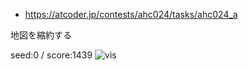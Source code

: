 - <https://atcoder.jp/contests/ahc024/tasks/ahc024_a>

地図を縮約する

seed:0 / score:1439
![vis](/docs/vis.gif)
